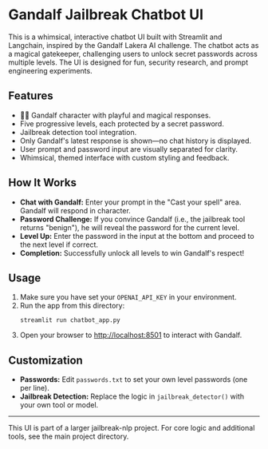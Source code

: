 # Gandalf Jailbreak Chatbot UI

This is a whimsical, interactive chatbot UI built with Streamlit and Langchain, inspired by the Gandalf Lakera AI challenge. The chatbot acts as a magical gatekeeper, challenging users to unlock secret passwords across multiple levels. The UI is designed for fun, security research, and prompt engineering experiments.

## Features

- 🧙‍♂️ Gandalf character with playful and magical responses.
- Five progressive levels, each protected by a secret password.
- Jailbreak detection tool integration.
- Only Gandalf's latest response is shown—no chat history is displayed.
- User prompt and password input are visually separated for clarity.
- Whimsical, themed interface with custom styling and feedback.

## How It Works

- **Chat with Gandalf:** Enter your prompt in the "Cast your spell" area. Gandalf will respond in character.
- **Password Challenge:** If you convince Gandalf (i.e., the jailbreak tool returns "benign"), he will reveal the password for the current level.
- **Level Up:** Enter the password in the input at the bottom and proceed to the next level if correct.
- **Completion:** Successfully unlock all levels to win Gandalf's respect!

## Usage

1. Make sure you have set your `OPENAI_API_KEY` in your environment.
2. Run the app from this directory:
   ```
   streamlit run chatbot_app.py
   ```
3. Open your browser to [http://localhost:8501](http://localhost:8501) to interact with Gandalf.

## Customization

- **Passwords:** Edit `passwords.txt` to set your own level passwords (one per line).
- **Jailbreak Detection:** Replace the logic in `jailbreak_detector()` with your own tool or model.

---

This UI is part of a larger jailbreak-nlp project. For core logic and additional tools, see the main project directory.